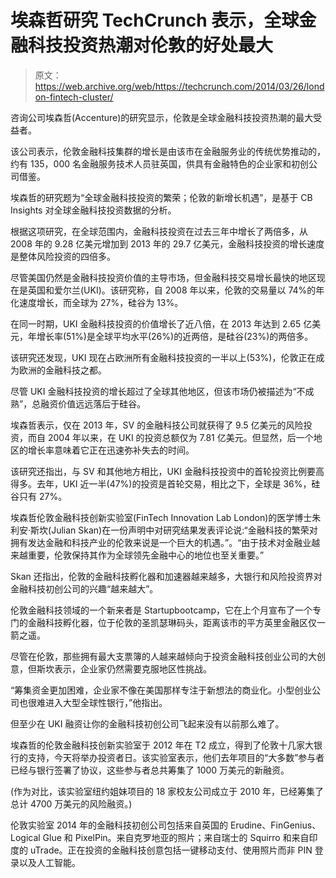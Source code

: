 # 埃森哲研究 TechCrunch 表示，全球金融科技投资热潮对伦敦的好处最大

> 原文：<https://web.archive.org/web/https://techcrunch.com/2014/03/26/london-fintech-cluster/>

咨询公司埃森哲(Accenture)的研究显示，伦敦是全球金融科技投资热潮的最大受益者。

该公司表示，伦敦金融科技集群的增长是由该市在金融服务业的传统优势推动的，约有 135，000 名金融服务技术人员驻英国，供具有金融特色的企业家和初创公司借鉴。

埃森哲的研究题为“全球金融科技投资的繁荣；伦敦的新增长机遇”，是基于 CB Insights 对全球金融科技投资数据的分析。

根据这项研究，在全球范围内，金融科技投资在过去三年中增长了两倍多，从 2008 年的 9.28 亿美元增加到 2013 年的 29.7 亿美元，金融科技投资的增长速度是整体风险投资的四倍多。

尽管美国仍然是金融科技投资价值的主导市场，但金融科技交易增长最快的地区现在是英国和爱尔兰(UKI)。该研究称，自 2008 年以来，伦敦的交易量以 74%的年化速度增长，而全球为 27%，硅谷为 13%。

在同一时期，UKI 金融科技投资的价值增长了近八倍，在 2013 年达到 2.65 亿美元，年增长率(51%)是全球平均水平(26%)的近两倍，是硅谷(23%)的两倍多。

该研究还发现，UKI 现在占欧洲所有金融科技投资的一半以上(53%)，伦敦正在成为欧洲的金融科技之都。

尽管 UKI 金融科技投资的增长超过了全球其他地区，但该市场仍被描述为“不成熟”，总融资价值远远落后于硅谷。

埃森哲表示，仅在 2013 年，SV 的金融科技公司就获得了 9.5 亿美元的风险投资，而自 2004 年以来，在 UKI 的投资总额仅为 7.81 亿美元。但显然，后一个地区的增长率意味着它正在迅速弥补失去的时间。

该研究还指出，与 SV 和其他地方相比，UKI 金融科技投资中的首轮投资比例要高得多。去年，UKI 近一半(47%)的投资是首轮交易，相比之下，全球是 36%，硅谷只有 27%。

埃森哲伦敦金融科技创新实验室(FinTech Innovation Lab London)的医学博士朱利安·斯坎(Julian Skan)在一份声明中对研究结果发表评论说:“金融科技的繁荣对拥有发达金融和科技产业的伦敦来说是一个巨大的机遇。”。“由于技术对金融业越来越重要，伦敦保持其作为全球领先金融中心的地位也至关重要。”

Skan 还指出，伦敦的金融科技孵化器和加速器越来越多，大银行和风险投资界对金融科技初创公司的兴趣“越来越大”。

伦敦金融科技领域的一个新来者是 Startupbootcamp，它在上个月宣布了一个专门的金融科技孵化器，位于伦敦的圣凯瑟琳码头，距离该市的平方英里金融区仅一箭之遥。

尽管在伦敦，那些拥有最大支票簿的人越来越倾向于投资金融科技创业公司的大创意，但斯坎表示，企业家仍然需要克服地区性挑战。

“筹集资金更加困难，企业家不像在美国那样专注于新想法的商业化。小型创业公司也很难进入大型全球性银行，”他指出。

但至少在 UKI 融资让你的金融科技初创公司飞起来没有以前那么难了。

埃森哲的伦敦金融科技创新实验室于 2012 年在 T2 成立，得到了伦敦十几家大银行的支持，今天将举办投资者日。该实验室表示，他们去年项目的“大多数”参与者已经与银行签署了协议，这些参与者总共筹集了 1000 万美元的新融资。

(作为对比，该实验室纽约姐妹项目的 18 家校友公司成立于 2010 年，已经筹集了总计 4700 万美元的风险融资。)

伦敦实验室 2014 年的金融科技初创公司包括来自英国的 Erudine、FinGenius、Logical Glue 和 PixelPin。来自克罗地亚的照片；来自瑞士的 Squirro 和来自印度的 uTrade。正在投资的金融科技创意包括一键移动支付、使用照片而非 PIN 登录以及人工智能。